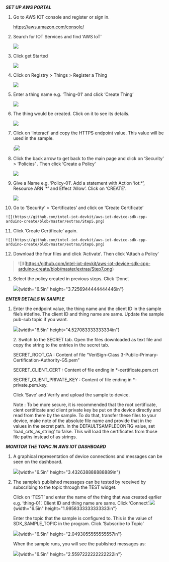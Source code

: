 ***SET UP AWS PORTAL***

1.  Go to AWS IOT console and register or sign in.

    <https://aws.amazon.com/console/>

2.  Search for IOT Services and find ‘AWS IoT’
    
    ![](https://github.com/intel-iot-devkit/aws-iot-device-sdk-cpp-arduino-create/blob/master/extras/Step1.png)
    

3.  Click get Started
    
    ![](https://github.com/intel-iot-devkit/aws-iot-device-sdk-cpp-arduino-create/blob/master/extras/Step2.png)
    
4.  Click on Registry &gt; Things &gt; Register a
    Thing
    
    
    ![](https://github.com/intel-iot-devkit/aws-iot-device-sdk-cpp-arduino-create/blob/master/extras/Step3.png)

    

5.  Enter a thing name e.g. ‘Thing-01’ and click ‘Create Thing’

    ![](https://github.com/intel-iot-devkit/aws-iot-device-sdk-cpp-arduino-create/blob/master/extras/Step4.png)
    
6.  The thing would be created. Click on it to see its details.

    ![](https://github.com/intel-iot-devkit/aws-iot-device-sdk-cpp-arduino-create/blob/master/extras/Step4Result.PNG)

7.  Click on ‘Interact’ and copy the HTTPS endpoint value. This value
    will be used in the sample.

    (![](https://github.com/intel-iot-devkit/aws-iot-device-sdk-cpp-arduino-create/blob/master/extras/Step11.png)
    
8.  Click the back arrow to get back to the main page and click on
    ‘Security’ &gt; ‘Policies’ . Then click ‘Create a Policy’

    ![](https://github.com/intel-iot-devkit/aws-iot-device-sdk-cpp-arduino-create/blob/master/extras/Step8.png)

9.  Give a Name e.g. ‘Policy-01’. Add a statement with Action ‘iot:\*’,
    Resource ARN ‘\*’ and Effect ‘Allow’. Click on ‘CREATE’.

    ![](https://github.com/intel-iot-devkit/aws-iot-device-sdk-cpp-arduino-create/blob/master/extras/Step9.png)
    
10.  Go to ‘Security’ &gt; ‘Certificates’ and click on ‘Create
    Certificate’

    ![](https://github.com/intel-iot-devkit/aws-iot-device-sdk-cpp-arduino-create/blob/master/extras/Step5.png)

11.  Click ‘Create Certificate’ again.

    ![](https://github.com/intel-iot-devkit/aws-iot-device-sdk-cpp-arduino-create/blob/master/extras/Step6.png)

12.  Download the four files and click ‘Activate’. Then click ‘Attach a
    Policy’

> ![]((https://github.com/intel-iot-devkit/aws-iot-device-sdk-cpp-arduino-create/blob/master/extras/Step7.png)

1.  Select the policy created in previous steps. Click ‘Done’.

    ![](media/image12.png){width="6.5in" height="3.7256944444444446in"}

***ENTER DETAILS IN SAMPLE***

1.  Enter the endpoint value, the thing name and the client ID in the
    sample file’s \#define. The client ID and thing name are same.
    Update the sample pub-sub topic if you want.

    ![](media/image13.png){width="6.5in" height="4.527083333333334in"}

    2\. Switch to the SECRET tab. Open the files downloaded as text file and
    copy the string to the entries in the secret tab.

    SECRET\_ROOT\_CA : Content of file “VeriSign-Class
    3-Public-Primary-Certification-Authority-G5.pem”

    SECRET\_CLIENT\_CERT : Content of file ending in
    \*-certificate.pem.crt

    SECRET\_CLIENT\_PRIVATE\_KEY : Content of file ending in
    \*-private.pem.key.

    Click ‘Save’ and Verify and upload the sample to device.

    Note : To be more secure, it is recommended that the root
    certificate, cient certificate and client private key be put on the
    device directly and read from there by the sample. To do that,
    transfer these files to your device, make note of the absolute file
    name and provide that in the values in the secret path. In the
    DEFAULTSAMPLECONFIG value, set ‘load\_crts\_as\_string’ to false.
    This will load the certificates from those file paths instead of as
    strings.

***MONITOR THE TOPIC IN AWS IOT DASHBOARD***

1.  A graphical representation of device connections and messages can be
    seen on the dashboard.

    ![](media/image14.png){width="6.5in" height="3.432638888888889in"}

2.  The sample’s published messages can be tested by received by
    subscribing to the topic through the TEST widget.

    Click on ‘TEST’ and enter the name of the thing that was created
    earlier e.g. ‘thing-01’. Client ID and thing name are same. Click
    ‘Connect’.![](media/image15.png){width="6.5in"
    height="1.9958333333333333in"}

    Enter the topic that the sample is configured to. This is the value
    of SDK\_SAMPLE\_TOPIC in the program. Click ‘Subscribe to Topic’

    ![](media/image16.png){width="6.5in" height="2.0493055555555557in"}

    When the sample runs, you will see the published messages as:

    ![](media/image17.png){width="6.5in" height="2.5597222222222222in"}
